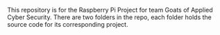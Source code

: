 This repository is for the Raspberry Pi Project for team Goats of Applied Cyber Security.
There are two folders in the repo, each folder holds the source code for its corresponding project.
